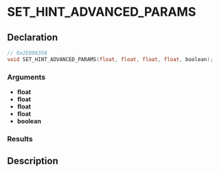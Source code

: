 # SET_HINT_ADVANCED_PARAMS

## Declaration
```cpp
// 0x2E096356
void SET_HINT_ADVANCED_PARAMS(float, float, float, float, boolean);
```

### Arguments
- **float**
- **float**
- **float**
- **float**
- **boolean**

### Results

## Description
